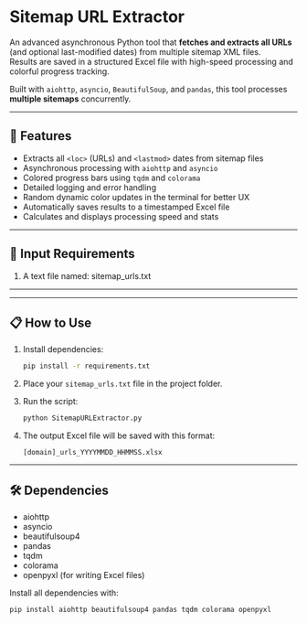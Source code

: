 # Sitemap URL Extractor

An advanced asynchronous Python tool that **fetches and extracts all URLs** (and optional last-modified dates) from multiple sitemap XML files.  
Results are saved in a structured Excel file with high-speed processing and colorful progress tracking.

Built with `aiohttp`, `asyncio`, `BeautifulSoup`, and `pandas`, this tool processes **multiple sitemaps** concurrently.

---

## 🚀 Features
- Extracts all `<loc>` (URLs) and `<lastmod>` dates from sitemap files
- Asynchronous processing with `aiohttp` and `asyncio`
- Colored progress bars using `tqdm` and `colorama`
- Detailed logging and error handling
- Random dynamic color updates in the terminal for better UX
- Automatically saves results to a timestamped Excel file
- Calculates and displays processing speed and stats

---

## 📂 Input Requirements
1. A text file named:
sitemap_urls.txt


---



---

## 📋 How to Use

1. Install dependencies:
    ```bash
    pip install -r requirements.txt
    ```

2. Place your `sitemap_urls.txt` file in the project folder.

3. Run the script:
    ```bash
    python SitemapURLExtractor.py
    ```

4. The output Excel file will be saved with this format:
    ```
    [domain]_urls_YYYYMMDD_HHMMSS.xlsx
    ```

---

## 🛠 Dependencies
- aiohttp
- asyncio
- beautifulsoup4
- pandas
- tqdm
- colorama
- openpyxl (for writing Excel files)

Install all dependencies with:
```bash
pip install aiohttp beautifulsoup4 pandas tqdm colorama openpyxl
